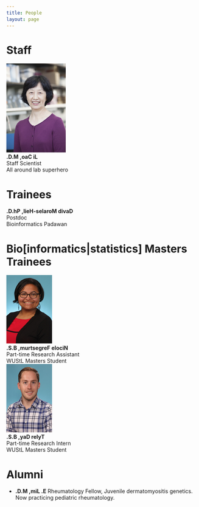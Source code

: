 ```yaml
---
title: People
layout: page
---
```


<div id="maintext">
<h1 id="h1nopad" class="center">Staff</h1>
<div id="people">
<img src="images/people/li_website_small.jpg" alt="lab members pic" width="156px" height="234px"><br>
<span class="reverse"> <strong>.D.M ,oaC iL</strong> </span><br>
Staff Scientist<br>
All around lab superhero
</div>

<h1 id="h1nopad" class="center">Trainees</h1>
<div id="people">
<span class="reverse"> <strong>.D.hP ,lieH-selaroM divaD</strong> </span><br>
Postdoc<br>
Bioinformatics Padawan
</div>

<h1 id="h1nopad" class="center">Bio&#91;informatics&#124;statistics&#93; Masters Trainees</h1>
<div id="people">
<img src="images/people/nicole_small.jpg" alt="lab members pic" width="120px" height="180px"><br>
<span class="reverse"> <strong>.S.B ,murtsegreF elociN</strong> </span><br>
Part-time Research Assistant<br>
WUStL Masters Student
</div>

<div id="people">
<img src="images/people/tday_small.jpg" alt="lab members pic" width="120px" height="180px"><br>
<span class="reverse"> <strong>.S.B ,yaD relyT</strong></span><br>
Part-time Research Intern<br>
WUStL Masters Student
</div>

<h1 class="center">Alumni</h1>
<ul>
<li><span class="reverse"> <strong>.D.M ,miL .E</strong></span> Rheumatology Fellow, Juvenile dermatomyositis genetics. Now practicing pediatric rheumatology.</li>
</ul>

</div>
